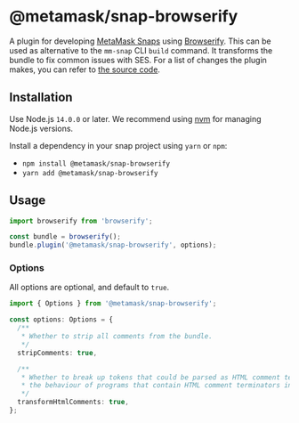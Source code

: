 # @metamask/snap-browserify

A plugin for developing [MetaMask Snaps](https://docs.metamask.io/guide/snaps.html) using [Browserify](https://browserify.org/). This can be used as alternative to the `mm-snap` CLI `build` command. It transforms the bundle to fix common issues with SES. For a list of changes the plugin makes, you can refer to [the source code](../utils/src/bundle.ts).

## Installation

Use Node.js `14.0.0` or later. We recommend using [nvm](https://github.com/nvm-sh/nvm) for managing Node.js versions.

Install a dependency in your snap project using `yarn` or `npm`:

- `npm install @metamask/snap-browserify`
- `yarn add @metamask/snap-browserify`

## Usage

```ts
import browserify from 'browserify';

const bundle = browserify();
bundle.plugin('@metamask/snap-browserify', options);
```

### Options

All options are optional, and default to `true`.

```ts
import { Options } from '@metamask/snap-browserify';

const options: Options = {
  /**
   * Whether to strip all comments from the bundle.
   */
  stripComments: true,

  /**
   * Whether to break up tokens that could be parsed as HTML comment terminators. This may change
   * the behaviour of programs that contain HTML comment terminators in string literals.
   */
  transformHtmlComments: true,
};
```
